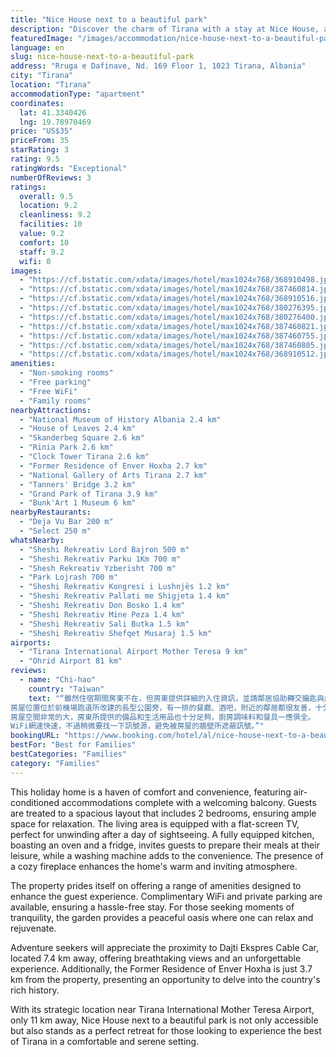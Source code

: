 ```yaml
---
title: "Nice House next to a beautiful park"
description: "Discover the charm of Tirana with a stay at Nice House, a serene holiday home located adjacent to a picturesque park."
featuredImage: "/images/accommodation/nice-house-next-to-a-beautiful-park-368910498.jpg"
language: en
slug: nice-house-next-to-a-beautiful-park
address: "Rruga e Dafinave, Nd. 169 Floor 1, 1023 Tirana, Albania"
city: "Tirana"
location: "Tirana"
accommodationType: "apartment"
coordinates:
  lat: 41.3340426
  lng: 19.78970469
price: "US$35"
priceFrom: 35
starRating: 3
rating: 9.5
ratingWords: "Exceptional"
numberOfReviews: 3
ratings:
  overall: 9.5
  location: 9.2
  cleanliness: 9.2
  facilities: 10
  value: 9.2
  comfort: 10
  staff: 9.2
  wifi: 0
images:
  - "https://cf.bstatic.com/xdata/images/hotel/max1024x768/368910498.jpg?k=8863c43172e2f6e8be73951eeaeb7ade961b52e82b4b418fe8ff02f6fbb1fdd2&o=&hp=1"
  - "https://cf.bstatic.com/xdata/images/hotel/max1024x768/387460814.jpg?k=b545c4239d83178da0b8b7403a5115d023019b2b1d238806fe44d47a9389816c&o=&hp=1"
  - "https://cf.bstatic.com/xdata/images/hotel/max1024x768/368910516.jpg?k=ead718dac5168f9aeb13ddd1a3119b6c2529a16349d21f4a7e6bc3902cffe419&o=&hp=1"
  - "https://cf.bstatic.com/xdata/images/hotel/max1024x768/380276395.jpg?k=3de870527bc78d3cacefe9dabe5ef0ec8aec14c45817ebb8efd45b8bfdbae7a8&o=&hp=1"
  - "https://cf.bstatic.com/xdata/images/hotel/max1024x768/380276400.jpg?k=d20c5ad79bfb19f4152e12c2e5dae2308b589d8e8284e3fb02b554ee371409d8&o=&hp=1"
  - "https://cf.bstatic.com/xdata/images/hotel/max1024x768/387460821.jpg?k=912b287cd5c468a00b8b9f21e45caa06b0ae5b8856ff884a360139cca5726cd6&o=&hp=1"
  - "https://cf.bstatic.com/xdata/images/hotel/max1024x768/387460755.jpg?k=382dd6d48889dff98a282294b321368e924e6b7b4fd96a38ac78e62dfb03c7bb&o=&hp=1"
  - "https://cf.bstatic.com/xdata/images/hotel/max1024x768/387460805.jpg?k=a99a570d09cbd3baae43259ba021af778512cce9dd8d3bcda9741831d2c3f190&o=&hp=1"
  - "https://cf.bstatic.com/xdata/images/hotel/max1024x768/368910512.jpg?k=4c385682d0a54c1a66b32b4cbb4275c5a2c090852ebbf4814e1ceb0bb864f894&o=&hp=1"
amenities:
  - "Non-smoking rooms"
  - "Free parking"
  - "Free WiFi"
  - "Family rooms"
nearbyAttractions:
  - "National Museum of History Albania 2.4 km"
  - "House of Leaves 2.4 km"
  - "Skanderbeg Square 2.6 km"
  - "Rinia Park 2.6 km"
  - "Clock Tower Tirana 2.6 km"
  - "Former Residence of Enver Hoxha 2.7 km"
  - "National Gallery of Arts Tirana 2.7 km"
  - "Tanners' Bridge 3.2 km"
  - "Grand Park of Tirana 3.9 km"
  - "Bunk'Art 1 Museum 6 km"
nearbyRestaurants:
  - "Deja Vu Bar 200 m"
  - "Select 250 m"
whatsNearby:
  - "Sheshi Rekreativ Lord Bajron 500 m"
  - "Sheshi Rekreativ Parku 1Km 700 m"
  - "Shesh Rekreativ Yzberisht 700 m"
  - "Park Lojrash 700 m"
  - "Sheshi Rekreativ Kongresi i Lushnjës 1.2 km"
  - "Sheshi Rekreativ Pallati me Shigjeta 1.4 km"
  - "Sheshi Rekreativ Don Bosko 1.4 km"
  - "Sheshi Rekreativ Mine Peza 1.4 km"
  - "Sheshi Rekreativ Sali Butka 1.5 km"
  - "Sheshi Rekreativ Shefqet Musaraj 1.5 km"
airports:
  - "Tirana International Airport Mother Teresa 9 km"
  - "Ohrid Airport 81 km"
reviews:
  - name: "Chi-hao"
    country: "Taiwan"
    text: "“雖然住宿期間房東不在，但房東提供詳細的入住資訊，並請鄰居協助轉交鑰匙與處理付款事宜，過程非常順利。
房屋位置位於前機場跑道所改建的長型公園旁，有一排的餐廳、酒吧，附近的鄰居都很友善，十分愜意。
房屋空間非常的大，房東所提供的備品和生活用品也十分足夠，廚房調味料和餐具一應俱全。
WiFi網速快速，不過稍微要找一下訊號源，避免被房屋的牆壁所遮蔽訊號。”"
bookingURL: "https://www.booking.com/hotel/al/nice-house-next-to-a-beautiful-park.en-gb.html?aid=8035640"
bestFor: "Best for Families"
bestCategories: "Families"
category: "Families"
---
```


This holiday home is a haven of comfort and convenience, featuring air-conditioned accommodations complete with a welcoming balcony. Guests are treated to a spacious layout that includes 2 bedrooms, ensuring ample space for relaxation. The living area is equipped with a flat-screen TV, perfect for unwinding after a day of sightseeing. A fully equipped kitchen, boasting an oven and a fridge, invites guests to prepare their meals at their leisure, while a washing machine adds to the convenience. The presence of a cozy fireplace enhances the home's warm and inviting atmosphere.

The property prides itself on offering a range of amenities designed to enhance the guest experience. Complimentary WiFi and private parking are available, ensuring a hassle-free stay. For those seeking moments of tranquility, the garden provides a peaceful oasis where one can relax and rejuvenate.

Adventure seekers will appreciate the proximity to Dajti Ekspres Cable Car, located 7.4 km away, offering breathtaking views and an unforgettable experience. Additionally, the Former Residence of Enver Hoxha is just 3.7 km from the property, presenting an opportunity to delve into the country's rich history.

With its strategic location near Tirana International Mother Teresa Airport, only 11 km away, Nice House next to a beautiful park is not only accessible but also stands as a perfect retreat for those looking to experience the best of Tirana in a comfortable and serene setting.